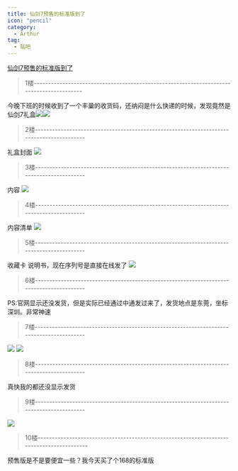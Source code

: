```yaml
---
title: 仙剑7预售的标准版到了
icon: "pencil"
category:
  - Arthur
tag:
  - 贴吧
---
```


[仙剑7预售的标准版到了](https://tieba.baidu.com/p/7573201090?pid=141644491538&cid=0#141644491538)


>1楼-----------------------------------------------------------------------------------------

今晚下班的时候收到了一个丰巢的收货码，还纳闷是什么快递的时候，发现竟然是仙剑7礼盒![](https://pan.4a1801.life/d/Onedrive-4A1801/%E4%B8%AA%E4%BA%BA%E5%BB%BA%E7%AB%99/assets/Tieba/image_emoticon2.png)![](https://pan.4a1801.life/d/Onedrive-4A1801/%E4%B8%AA%E4%BA%BA%E5%BB%BA%E7%AB%99/assets/Tieba/image_emoticon2.png)

>2楼-----------------------------------------------------------------------------------------

礼盒封面
![](https://pan.4a1801.life/d/Onedrive-4A1801/%E4%B8%AA%E4%BA%BA%E5%BB%BA%E7%AB%99/assets/Tieba/31aa0c46f21fbe0948ba78f82e600c338544add3.jpg)

>3楼-----------------------------------------------------------------------------------------

内容
![](https://pan.4a1801.life/d/Onedrive-4A1801/%E4%B8%AA%E4%BA%BA%E5%BB%BA%E7%AB%99/assets/Tieba/e70fdbc451da81cb8e0738211766d0160b2431de.jpg)

>4楼-----------------------------------------------------------------------------------------

内容清单
![](https://pan.4a1801.life/d/Onedrive-4A1801/%E4%B8%AA%E4%BA%BA%E5%BB%BA%E7%AB%99/assets/Tieba/3aae3dc79f3df8dcc108bc849011728b4710284a.jpg)

>5楼-----------------------------------------------------------------------------------------

收藏卡 说明书，现在序列号是直接在线发了
![](https://pan.4a1801.life/d/Onedrive-4A1801/%E4%B8%AA%E4%BA%BA%E5%BB%BA%E7%AB%99/assets/Tieba/9f038335e5dde711f70ef81ae2efce1b9f1661db.jpg)

>6楼-----------------------------------------------------------------------------------------

PS:官网显示还没发货，但是实际已经通过中通发过来了，发货地点是东莞，坐标深圳。非常神速

>7楼-----------------------------------------------------------------------------------------

![](https://pan.4a1801.life/d/Onedrive-4A1801/%E4%B8%AA%E4%BA%BA%E5%BB%BA%E7%AB%99/assets/Tieba/3ca7a1efce1b9d1621e2a974aedeb48f8c54645b.jpg)
![](https://pan.4a1801.life/d/Onedrive-4A1801/%E4%B8%AA%E4%BA%BA%E5%BB%BA%E7%AB%99/assets/Tieba/cdb7217f9e2f07084e211915b424b899a901f264.jpg)

>8楼-----------------------------------------------------------------------------------------

真快我的都还没显示发货

>9楼-----------------------------------------------------------------------------------------

![](https://pan.4a1801.life/d/Onedrive-4A1801/%E4%B8%AA%E4%BA%BA%E5%BB%BA%E7%AB%99/assets/Tieba/image_emoticon13.png)

>10楼-----------------------------------------------------------------------------------------

预售版是不是要便宜一些？我今天买了个168的标准版
